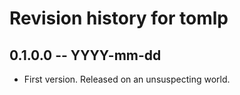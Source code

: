 # Revision history for tomlp

## 0.1.0.0 -- YYYY-mm-dd

* First version. Released on an unsuspecting world.
